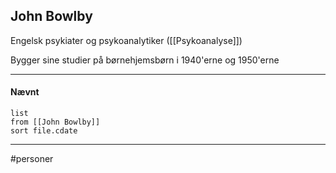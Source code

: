 ## John Bowlby
Engelsk psykiater og psykoanalytiker ([[Psykoanalyse]])

Bygger sine studier på børnehjemsbørn i 1940'erne og 1950'erne

---
#### Nævnt
```dataview 
list
from [[John Bowlby]]
sort file.cdate
```
---
#personer



